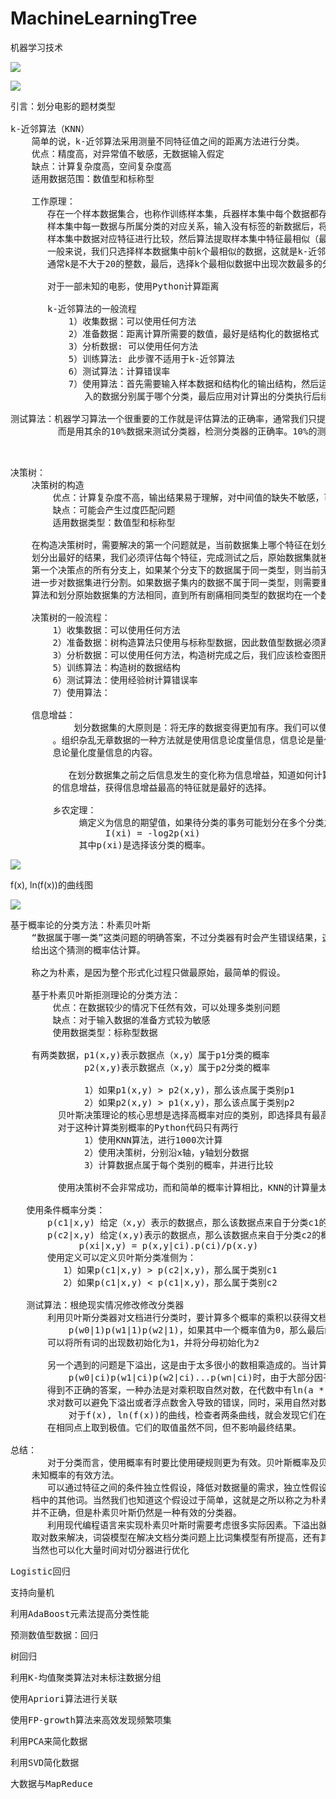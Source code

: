 # MachineLearningTree
机器学习技术

![](https://i.imgur.com/5eI07Uv.png)

![](https://i.imgur.com/REkMZtc.png)

<pre>
引言：划分电影的题材类型

k-近邻算法（KNN）
    简单的说，k-近邻算法采用测量不同特征值之间的距离方法进行分类。
    优点：精度高，对异常值不敏感，无数据输入假定
    缺点：计算复杂度高，空间复杂度高
    适用数据范围：数值型和标称型

    工作原理：
       存在一个样本数据集合，也称作训练样本集，兵器样本集中每个数据都存在标签，即我们知道
       样本集中每一数据与所属分类的对应关系，输入没有标签的新数据后，将新数据的每个特征与
       样本集中数据对应特征进行比较，然后算法提取样本集中特征最相似（最近邻）的分类标签，
       一般来说，我们只选择样本数据集中前k个最相似的数据，这就是k-近邻算法中的k的出处，
       通常k是不大于20的整数，最后，选择k个最相似数据中出现次数最多的分类，作为新数据的分类。

       对于一部未知的电影，使用Python计算距离

       k-近邻算法的一般流程
           1）收集数据：可以使用任何方法
           2）准备数据：距离计算所需要的数值，最好是结构化的数据格式
           3）分析数据: 可以使用任何方法
           5）训练算法: 此步骤不适用于k-近邻算法
           6）测试算法：计算错误率
           7）使用算法：首先需要输入样本数据和结构化的输出结构，然后运行k-近邻算法判定输
              入的数据分别属于哪个分类，最后应用对计算出的分类执行后续的处理

测试算法：机器学习算法一个很重要的工作就是评估算法的正确率，通常我们只提供已有数据的90%作为训练样本来训练分类器，
         而是用其余的10%数据来测试分类器，检测分类器的正确率。10%的测试数据应该是随机选择的。
    
          
</pre>

<pre>
决策树：
    决策树的构造
        优点：计算复杂度不高，输出结果易于理解，对中间值的缺失不敏感，可以处理不相关特征数据
        缺点：可能会产生过度匹配问题
        适用数据类型：数值型和标称型

    在构造决策树时，需要解决的第一个问题就是，当前数据集上哪个特征在划分数据分类时起决定作用。为了找到决定性的特征，
    划分出最好的结果，我们必须评估每个特征，完成测试之后，原始数据集就被划分为几个数据子集，这些数据子集会分布在
    第一个决策点的所有分支上，如果某个分支下的数据属于同一类型，则当前无需阅读的垃圾邮件正确地划分数据分类，无需
    进一步对数据集进行分割。如果数据子集内的数据不属于同一类型，则需要重复划分数据子集的过程，如何划分数据子集的
    算法和划分原始数据集的方法相同，直到所有剧痛相同类型的数据均在一个数据子集内。

    决策树的一般流程：
        1）收集数据：可以使用任何方法
        2）准备数据：树构造算法只使用与标称型数据，因此数值型数据必须离散化
        3）分析数据：可以使用任何方法，构造树完成之后，我们应该检查图形是否符合预期
        5）训练算法：构造树的数据结构
        6）测试算法：使用经验树计算错误率
        7）使用算法：

    信息增益：
            划分数据集的大原则是：将无序的数据变得更加有序。我们可以使用多种方法划分数据集，但是每种方法都有各自的优缺点
        。组织杂乱无章数据的一种方法就是使用信息论度量信息，信息论是量化处理信息的分支科学，我们可以在划分数据之前使用信
        息论量化度量信息的内容。

           在划分数据集之前之后信息发生的变化称为信息增益，知道如何计算信息增益，我们就可以计算每个特征值划分数据集获得
        的信息增益，获得信息增益最高的特征就是最好的选择。
  
        乡农定理：
             熵定义为信息的期望值，如果待分类的事务可能划分在多个分类之中，则符号xi定信息定义为
                  I(xi) = -log2p(xi)
             其中p(xi)是选择该分类的概率。 
</pre>

![](https://i.imgur.com/3AqLpbA.png)

f(x), ln(f(x))的曲线图

![](https://i.imgur.com/658ApMm.png)

<pre>
基于概率论的分类方法：朴素贝叶斯
    “数据属于哪一类”这类问题的明确答案，不过分类器有时会产生错误结果，这时可以要求分类器给出一个最优的类别猜测结果，同时
    给出这个猜测的概率估计算。

    称之为朴素，是因为整个形式化过程只做最原始，最简单的假设。

    基于朴素贝叶斯拒测理论的分类方法：
        优点：在数据较少的情况下任然有效，可以处理多类别问题
        缺点：对于输入数据的准备方式较为敏感
        使用数据类型：标称型数据

    有两类数据，p1(x,y)表示数据点（x,y）属于p1分类的概率
              p2(x,y)表示数据点（x,y）属于p2分类的概率

              1）如果p1(x,y) > p2(x,y)，那么该点属于类别p1
              2）如果p2(x,y) > p1(x,y)，那么该点属于类别p2
         贝叶斯决策理论的核心思想是选择高概率对应的类别，即选择具有最高概率的决策。
         对于这种计算类别概率的Python代码只有两行 
              1）使用KNN算法，进行1000次计算
              2）使用决策树，分别沿x轴，y轴划分数据
              3）计算数据点属于每个类别的概率，并进行比较
              
         使用决策树不会非常成功，而和简单的概率计算相比，KNN的计算量太大，因此，对于上述问题，最佳选择是使用概率比较方法
         
   使用条件概率分类：
       p(c1|x,y) 给定（x,y）表示的数据点，那么该数据点来自于分类c1的概率是多少
       p(c2|x,y) 给定(x,y)表示的数据点，那么该数据点来自于分类c2的概率是多少
             p(xi|x,y) = p(x,y|ci).p(ci)/p(x.y)
       使用定义可以定义贝叶斯分类准侧为：
          1）如果p(c1|x,y) > p(c2|x,y)，那么属于类别c1
          2）如果p(c1|x,y) < p(c1|x,y)，那么属于类别c2

   测试算法：根绝现实情况修改修改分类器
       利用贝叶斯分类器对文档进行分类时，要计算多个概率的乘积以获得文档属于某个类别的概率，即计算
           p(w0|1)p(w1|1)p(w2|1)，如果其中一个概率值为0，那么最后的乘积因为0，为降低这种影响，
       可以将所有词的出现数初始化为1，并将分母初始化为2

       另一个遇到的问题是下溢出，这是由于太多很小的数相乘造成的。当计算乘积
           p(w0|ci)p(w1|ci)p(w2|ci)...p(wn|ci)时，由于大部分因子都非常小，所以程序会下溢出或者
       得到不正确的答案，一种办法是对乘积取自然对数，在代数中有ln(a * b) = ln(a) + ln(b),于是通过
       求对数可以避免下溢出或者浮点数舍入导致的错误，同时，采用自然对数进行处理不会有任何损失。
           对于f(x), ln(f(x))的曲线，检查者两条曲线，就会发现它们在相同区域内同时增加或者减少，并且
       在相同点上取到极值。它们的取值虽然不同，但不影响最终结果。

总结：
       对于分类而言，使用概率有时要比使用硬规则更为有效。贝叶斯概率及贝叶斯准则提供了一种利用已知值来估计
    未知概率的有效方法。
       可以通过特征之间的条件独立性假设，降低对数据量的需求，独立性假设是指一个词的出现概率并不依赖于文
    档中的其他词。当然我们也知道这个假设过于简单，这就是之所以称之为朴素贝叶斯的原因，尽管条件独立性假设
    并不正确，但是朴素贝叶斯仍然是一种有效的分类器。
       利用现代编程语言来实现朴素贝叶斯时需要考虑很多实际因素。下溢出就是其中一个问题，它可以通过对概率
    取对数来解决，词袋模型在解决文档分类问题上比词集模型有所提高，还有其它一些方面的改进，比如说移除停用词，
    当然也可以化大量时间对切分器进行优化           
</pre>

<pre>
Logistic回归
</pre>

<pre>
支持向量机
</pre>

<pre>
利用AdaBoost元素法提高分类性能
</pre>

<pre>
预测数值型数据：回归
</pre>

<pre>
树回归
</pre>

<pre>
利用K-均值聚类算法对未标注数据分组
</pre>

<pre>
使用Apriori算法进行关联
</pre>

<pre>
使用FP-growth算法来高效发现频繁项集
</pre>

<pre>
利用PCA来简化数据
</pre>

<pre>
利用SVD简化数据
</pre>

<pre>
大数据与MapReduce
</pre>
